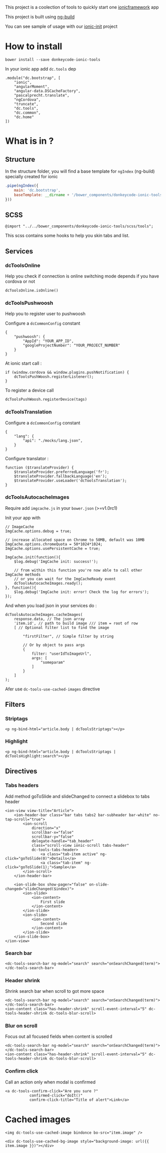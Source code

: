 This project is a coolection of tools to quickly start one [ionicframework](http://ionicframework.com/) app

This project is built using [ng-build](https://github.com/izeau/ng-build)

You can see sample of usage with our [ionic-init](https://github.com/donkeycode/ionic-init) project

# How to install

````
bower install --save donkeycode-ionic-tools
````

In your ionic app add `dc.tools` dep

````
.module("dc.bootstrap", [
    "ionic",
    "angularMoment",
    "angular-data.DSCacheFactory",
    "pascalprecht.translate",
    "ngCordova",
    "truncate",
    "dc.tools",
    "dc.common",
    "dc.home"
])
`````

# What is in ?

## Structure

In the structure folder, you will find a base template for `ngIndex` (ng-build) specially created for ionic

```` js
.pipe(ngIndex({
    main: 'dc.bootstrap',
    baseTemplate: __dirname + '/bower_components/donkeycode-ionic-tools/structure/layout.template.html'
}))
````

## SCSS

````
@import "../../bower_components/donkeycode-ionic-tools/scss/tools";
````

This scss contains some hooks to help you skin tabs and list.

## Services

### dcToolsOnline

Help you check if connection is online switching mode depends if you have cordova or not

````
dcToolsOnline.isOnline()
````

### dcToolsPushwoosh

Help you to register user to pushwoosh

Configure a `dcCommonConfig` constant

`````
{
    "pushwoosh": {
        "AppId": "YOUR_APP_ID",
        "googleProjectNumber": "YOUR_PROJECT_NUMBER"
    }
}
`````

At ionic start call :

`````
if (window.cordova && window.plugins.pushNotification) {
    dcToolsPushWoosh.registerListener();
}
`````

To register a device call

`````
dcToolsPushWoosh.registerDevice(tags)
`````

### dcToolsTranslation

Configure a `dcCommonConfig` constant

`````
{
    "lang": {
        "api": "./mocks/lang.json",
    }
}
`````

Configure translator :

`````
function ($translateProvider) {
    $translateProvider.preferredLanguage('fr');
    $translateProvider.fallbackLanguage('en');
    $translateProvider.useLoader('dcToolsTranslation');
}
`````

### dcToolsAutocacheImages

Require add `imgcache.js` in your `bower.json` (>=v1.0rc1)

Init your app with

`````
// ImageCache
ImgCache.options.debug = true;

// increase allocated space on Chrome to 50MB, default was 10MB
ImgCache.options.chromeQuota = 50*1024*1024;
ImgCache.options.usePersistentCache = true;

ImgCache.init(function(){
    $log.debug('ImgCache init: success!');

    // from within this function you're now able to call other ImgCache methods
    // or you can wait for the ImgCacheReady event
    dcToolsAutocacheImages.ready();
}, function(){
    $log.debug('ImgCache init: error! Check the log for errors');
});
`````

And when you load json in your services do :

`````
dcToolsAutocacheImages.cacheImages(
    response.data, // The json array
    'item.id', // path to build image /// item = root of row
    [ // Optional filter list to find the image

        "firstFilter", // Simple filter by string

        // Or by object to pass args
        {
            filter: "userIdToImageUrl",
            args: [
                "someparam"
            ]
        }
    ]
);
`````

Afer use `dc-tools-use-cached-images` directive


## Filters

### Striptags

````
<p ng-bind-html="article.body | dcToolsStriptags"></p>
````

### Highlight

````
<p ng-bind-html="article.body | dcToolsStriptags | dcToolsHighlight:search"></p>
````

## Directives

### Tabs headers

Add method goToSlide and slideChanged to connect a slidebox to tabs header

````
<ion-view view-title="Article">
    <ion-header-bar class="bar tabs tabs2 bar-subheader bar-white" no-tap-scroll="true">
        <ion-scroll
            direction="x"
            scrollbar-x="false"
            scrollbar-y="false"
            delegate-handle="tab_header"
            class="scroll-view ionic-scroll tabs-header"
            dc-tools-tabs-header>
                <a class="tab-item active" ng-click="goToSlide(0)">Details</a>
                <a class="tab-item" ng-click="goToSlide(1);">Sample</a>
        </ion-scroll>
    </ion-header-bar>

    <ion-slide-box show-pager="false" on-slide-changed="slideChanged($index)">
        <ion-slide>
            <ion-content>
                First slide
            </ion-content>
        </ion-slide>
        <ion-slide>
            <ion-content>
                Second slide
            </ion-content>
        </ion-slide>
    </ion-slide-box>
</ion-view>
````

### Search bar

````
<dc-tools-search-bar ng-model="search" search="onSearchChanged(term)"></dc-tools-search-bar>
````

### Header shrink

Shrink search bar when scroll to got more space

````
<dc-tools-search-bar ng-model="search" search="onSearchChanged(term)"></dc-tools-search-bar>
<ion-content class="has-header-shrink" scroll-event-interval="5" dc-tools-header-shrink dc-tools-blur-scroll>
````

### Blur on scroll

Focus out all focused fields when content is scrolled

````
<dc-tools-search-bar ng-model="search" search="onSearchChanged(term)"></dc-tools-search-bar>
<ion-content class="has-header-shrink" scroll-event-interval="5" dc-tools-header-shrink dc-tools-blur-scroll>
````

### Confirm click

Call an action only when modal is confirmed

````
<a dc-tools-confirm-click="Are you sure ?"
           confirmed-click="doIt()"
           confirm-click-title="Title of alert">Link</a>
````

# Cached images

````
<img dc-tools-use-cached-image bindonce bo-src="item.image" />
````

````
<div dc-tools-use-cached-bg-image style="background-image: url({{ item.image }})"></div>
````
